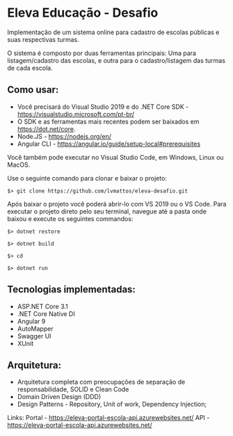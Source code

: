 # Eleva Educação - Desafio

Implementação de um sistema online para cadastro de escolas públicas e suas respectivas turmas.

O sistema é composto por duas ferramentas principais: Uma para listagem/cadastro das escolas, e outra para o cadastro/listagem das turmas de cada escola.

## Como usar:
- Você precisará do Visual Studio 2019 e do .NET Core SDK - https://visualstudio.microsoft.com/pt-br/
- O SDK e as ferramentas mais recentes podem ser baixados em https://dot.net/core.
- Node.JS - https://nodejs.org/en/
- Angular CLI - https://angular.io/guide/setup-local#prerequisites

Você também pode executar no Visual Studio Code, em Windows, Linux ou MacOS.

Use o seguinte comando para clonar e baixar o projeto:

```
$> git clone https://github.com/lvmattos/eleva-desafio.git
```

Após baixar o projeto você poderá abrir-lo com VS 2019 ou o VS Code.
Para executar o projeto direto pelo seu terminal, navegue até a pasta onde baixou e execute os seguintes commandos:

```
$> dotnet restore
```
```
$> dotnet build
```
```
$> cd 
```
```
$> dotnet run
```


## Tecnologias implementadas:

- ASP.NET Core 3.1
- .NET Core Native DI
- Angular 9
- AutoMapper
- Swagger UI
- XUnit

## Arquitetura:

- Arquitetura completa com preocupações de separação de responsabilidade, SOLID e Clean Code
- Domain Driven Design (DDD)
- Design Patterns - Repository, Unit of work, Dependency Injection;



Links:
Portal - https://eleva-portal-escola-api.azurewebsites.net/
API - https://eleva-portal-escola-api.azurewebsites.net/

